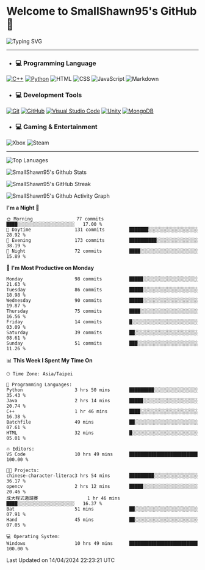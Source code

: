 # Welcome to SmallShawn95's GitHub 👋

![Typing SVG](https://readme-typing-svg.demolab.com/?lines=print("Hello,+world");cout+>>+"Hello,+world!";console.log("Hello,+world!")&center=true&vCenter=true&size=22&random=true)

***
<!-- https://shields.io/, https://simpleicons.org/ -->
* ### 💻 Programming Language
[![C++](https://img.shields.io/badge/-C++-00599C?style=flat-square&logo=cplusplus)](https://cplusplus.com/)
[![Python](https://img.shields.io/badge/-Python-3776AB?style=flat-square&logo=python&logoColor=white)](https://www.python.org/)
![HTML](https://img.shields.io/badge/-HTML-E34F26?style=flat-square&logo=html5&logoColor=white)
![CSS](https://img.shields.io/badge/-CSS-1572B6?style=flat-square&logo=css3)
![JavaScript](https://img.shields.io/badge/-JavaScript-F7DF1E?style=flat-square&logo=javascript&logoColor=white)
![Markdown](https://img.shields.io/badge/-Markdown-000000?style=flat-square&logo=markdown)
* ### 💻 Development Tools
[![Git](https://img.shields.io/badge/-Git-f05032?style=flat-square&logo=git&logoColor=white)](https://git-scm.com/)
[![GitHub](https://img.shields.io/badge/-GitHub-181717?style=flat-square&logo=github)](https://github.com/)
[![Visual Studio Code](https://img.shields.io/badge/-Visual%20Studio%20Code-007ACC?style=flat-square&logo=visualstudiocode)](https://code.visualstudio.com/)
[![Unity](https://img.shields.io/badge/-Unity-000000?style=flat-square&logo=unity)](https://unity.com/)
[![MongoDB](https://img.shields.io/badge/-MongoDB-47A248?style=flat-square&logo=mongodb&logoColor=white)](https://www.mongodb.com/)
* ### 💻 Gaming & Entertainment
![Xbox](https://img.shields.io/badge/-Xbox-107C10?style=flat-square&logo=xbox)
![Steam](https://img.shields.io/badge/-Steam-000000?style=flat-square&logo=steam)
***

<!-- ![GitHub User's Stars](https://img.shields.io/github/stars/smallshawn95?color=orange&label=Stars&labelColor=yellow) -->
<!-- ![GitHub Followers](https://img.shields.io/github/followers/smallshawn95?color=orange&label=Followers&labelColor=FFDBAC) -->

![Top Lanuages](https://github-readme-stats.vercel.app/api/top-langs/?username=smallshawn95&theme=holi&layout=donut&size_weight=0.5&count_weight=0.5&exclude_repo=smallshawn95.github.io)

![SmallShawn95's Github Stats](https://github-readme-stats.vercel.app/api?username=smallshawn95&theme=holi&show_icons=true&rank_icon=github)

![SmallShawn95's GitHub Streak](https://streak-stats.demolab.com/?user=smallshawn95&theme=holi-theme&date_format=M%20j%5B%2C%20Y%5D)

![SmallShawn95's Github Activity Graph](https://github-readme-activity-graph.vercel.app/graph?username=smallshawn95&theme=tokyo-night)

<!-- ![SmallShawn95's WakaTime Stats](https://github-readme-stats.vercel.app/api/wakatime?username=smallshawn95) -->
<!-- ![Repositorie Card](https://github-readme-stats.vercel.app/api/pin/?username=smallshawn95&repo=Python-Discord-Bot-Course&theme=holi) -->
<!-- ![Repositorie Card](https://github-readme-stats.vercel.app/api/pin/?username=smallshawn95&repo=ZeroJudge-Code&theme=holi) -->

<!--START_SECTION:waka-->
**I'm a Night 🦉** 

```text
🌞 Morning                77 commits          ████░░░░░░░░░░░░░░░░░░░░░   17.00 % 
🌆 Daytime                131 commits         ███████░░░░░░░░░░░░░░░░░░   28.92 % 
🌃 Evening                173 commits         ██████████░░░░░░░░░░░░░░░   38.19 % 
🌙 Night                  72 commits          ████░░░░░░░░░░░░░░░░░░░░░   15.89 % 
```
📅 **I'm Most Productive on Monday** 

```text
Monday                   98 commits          █████░░░░░░░░░░░░░░░░░░░░   21.63 % 
Tuesday                  86 commits          █████░░░░░░░░░░░░░░░░░░░░   18.98 % 
Wednesday                90 commits          █████░░░░░░░░░░░░░░░░░░░░   19.87 % 
Thursday                 75 commits          ████░░░░░░░░░░░░░░░░░░░░░   16.56 % 
Friday                   14 commits          █░░░░░░░░░░░░░░░░░░░░░░░░   03.09 % 
Saturday                 39 commits          ██░░░░░░░░░░░░░░░░░░░░░░░   08.61 % 
Sunday                   51 commits          ███░░░░░░░░░░░░░░░░░░░░░░   11.26 % 
```


📊 **This Week I Spent My Time On** 

```text
🕑︎ Time Zone: Asia/Taipei

💬 Programming Languages: 
Python                   3 hrs 50 mins       █████████░░░░░░░░░░░░░░░░   35.43 % 
Java                     2 hrs 14 mins       █████░░░░░░░░░░░░░░░░░░░░   20.74 % 
C++                      1 hr 46 mins        ████░░░░░░░░░░░░░░░░░░░░░   16.38 % 
Batchfile                49 mins             ██░░░░░░░░░░░░░░░░░░░░░░░   07.61 % 
HTML                     32 mins             █░░░░░░░░░░░░░░░░░░░░░░░░   05.01 % 

🔥 Editors: 
VS Code                  10 hrs 49 mins      █████████████████████████   100.00 % 

🐱‍💻 Projects: 
chinese-character-literac3 hrs 54 mins       █████████░░░░░░░░░░░░░░░░   36.17 % 
opencv                   2 hrs 12 mins       █████░░░░░░░░░░░░░░░░░░░░   20.46 % 
成大程式邀請賽                  1 hr 46 mins        ████░░░░░░░░░░░░░░░░░░░░░   16.37 % 
Bat                      51 mins             ██░░░░░░░░░░░░░░░░░░░░░░░   07.91 % 
Hand                     45 mins             ██░░░░░░░░░░░░░░░░░░░░░░░   07.05 % 

💻 Operating System: 
Windows                  10 hrs 49 mins      █████████████████████████   100.00 % 
```


 Last Updated on 14/04/2024 22:23:21 UTC
<!--END_SECTION:waka-->

<!--
**smallshawn95/smallshawn95** is a ✨ _special_ ✨ repository because its `README.md` (this file) appears on your GitHub profile.

- 🔭 I’m currently working on ...
- 🌱 I’m currently learning ...
- 👯 I’m looking to collaborate on ...
- 🤔 I’m looking for help with ...
- 💬 Ask me about ...
- 📫 How to reach me: ...
- 😄 Pronouns: ...
- ⚡ Fun fact: ...
-->

